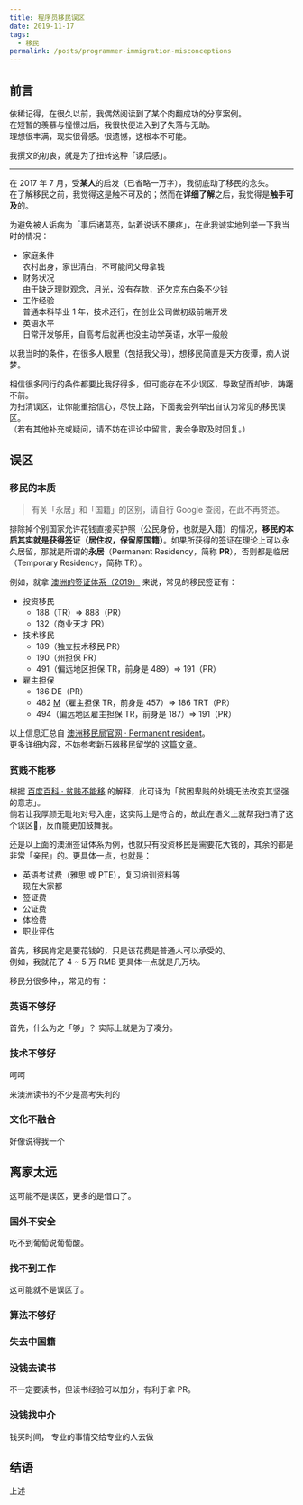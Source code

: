 ```yaml
---
title: 程序员移民误区
date: 2019-11-17
tags:
  - 移民
permalink: /posts/programmer-immigration-misconceptions
---
```


## 前言

依稀记得，在很久以前，我偶然阅读到了某个肉翻成功的分享案例。  
在短暂的羡慕与憧憬过后，我很快便进入到了失落与无助。  
理想很丰满，现实很骨感。很遗憾，这根本不可能。

我撰文的初衷，就是为了扭转这种「读后感」。

***

在 2017 年 7 月，受**某人**的启发（已省略一万字），我彻底动了移民的念头。  
在了解移民之前，我觉得这是触不可及的；然而在**详细了解**之后，我觉得是**触手可及**的。

为避免被人诟病为「事后诸葛亮，站着说话不腰疼」，在此我诚实地列举一下我当时的情况：

* 家庭条件  
  农村出身，家世清白，不可能问父母拿钱
* 财务状况  
  由于缺乏理财观念，月光，没有存款，还欠京东白条不少钱
* 工作经验  
  普通本科毕业 1 年，技术还行，在创业公司做初级前端开发
* 英语水平  
  日常开发够用，自高考后就再也没主动学英语，水平一般般

以我当时的条件，在很多人眼里（包括我父母），想移民简直是天方夜谭，痴人说梦。

相信很多同行的条件都要比我好得多，但可能存在不少误区，导致望而却步，踌躇不前。  
为扫清误区，让你能重拾信心，尽快上路，下面我会列举出自认为常见的移民误区。  
（若有其他补充或疑问，请不妨在评论中留言，我会争取及时回复。）

## 误区

### 移民的本质

> 有关「永居」和「国籍」的区别，请自行 Google 查阅，在此不再赘述。

排除掉个别国家允许花钱直接买护照（公民身份，也就是入籍）的情况，**移民的本质其实就是获得签证（居住权，保留原国籍）**。如果所获得的签证在理论上可以永久居留，那就是所谓的**永居**（Permanent Residency，简称 **PR**），否则都是临居（Temporary Residency，简称 TR）。

例如，就拿 [澳洲的签证体系（2019）](https://immi.homeaffairs.gov.au/visas/getting-a-visa/visa-listing) 来说，常见的移民签证有：

* 投资移民
  * 188（TR）=> 888（PR）
  * 132（商业天才 PR）
* 技术移民
  * 189（独立技术移民 PR）
  * 190（州担保 PR）
  * 491（偏远地区担保 TR，前身是 489）=> 191（PR）
* 雇主担保
  * 186 DE（PR）
  * 482 [M](https://immi.homeaffairs.gov.au/visas/getting-a-visa/visa-listing/temporary-skill-shortage-482/medium-term-stream)（雇主担保 TR，前身是 457）=> 186 TRT（PR）
  * 494（偏远地区雇主担保 TR，前身是 187）=> 191（PR）

以上信息汇总自 [澳洲移民局官网 · Permanent resident](https://immi.homeaffairs.gov.au/visas/permanent-resident/visa-options)。  
更多详细内容，不妨参考新石器移民留学的 [这篇文章](https://zhuanlan.zhihu.com/p/73311145)。

### 贫贱不能移

根据 [百度百科 · 贫贱不能移](https://baike.baidu.com/item/%E8%B4%AB%E8%B4%B1%E4%B8%8D%E8%83%BD%E7%A7%BB) 的解释，此可译为「贫困卑贱的处境无法改变其坚强的意志」。  
倘若让我厚颜无耻地对号入座，这实际上是符合的，故此在语义上就帮我扫清了这个误区，反而能更加鼓舞我。

还是以上面的澳洲签证体系为例，也就只有投资移民是需要花大钱的，其余的都是非常「亲民」的。更具体一点，也就是：

* 英语考试费（雅思 或 PTE），复习培训资料等  
  现在大家都
* 签证费
* 公证费
* 体检费
* 职业评估

首先，移民肯定是要花钱的，只是该花费是普通人可以承受的。  
例如，我就花了 4 ~ 5 万 RMB
更具体一点就是几万块。


移民分很多种，，常见的有：

### 英语不够好

首先，什么为之「够」？
实际上就是为了凑分。

### 技术不够好

呵呵

来澳洲读书的不少是高考失利的

### 文化不融合

好像说得我一个

## 离家太远

这可能不是误区，更多的是借口了。

### 国外不安全

吃不到葡萄说葡萄酸。

### 找不到工作

这可能就不是误区了。

### 算法不够好

### 失去中国籍

### 没钱去读书

不一定要读书，但读书经验可以加分，有利于拿 PR。

### 没钱找中介

钱买时间，
专业的事情交给专业的人去做

## 结语

上述
